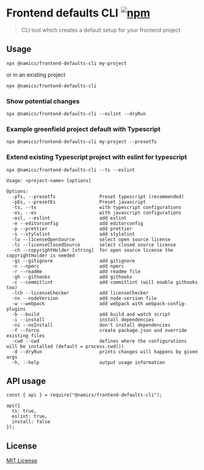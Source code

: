 # Frontend defaults CLI [![npm](https://img.shields.io/npm/v/@namics/frontend-defaults-cli.svg)](https://www.npmjs.com/package/@namics/frontend-defaults-cli)

> CLI tool which creates a default setup for your frontend project

## Usage

`npx @namics/frontend-defaults-cli my-project`

or in an existing project

`npx @namics/frontend-defaults-cli`

### Show potential changes
`npx @namics/frontend-defaults-cli --eslint --dryRun`

### Example greenfield project default with Typescript

`npx @namics/frontend-defaults-cli my-project --presetTs`

### Extend existing Typescript project with eslint for typescript

`npx @namics/frontend-defaults-cli --ts --eslint`

```
Usage: <project-name> [options]

Options:
  -pTs, --presetTs                Preset typescript (recommended)
  -pEs, --presetEs                Preset javascript
  -ts, --ts                       with typescript configurations
  -es, --es                       with javascript configurations
  -esl, --eslint                  add eslint
  -e --editorconfig               add editorconfig
  -p --prettier                   add prettier
  -s --stylelint                  add stylelint
  -lo --licenseOpenSource         select open source license
  -lc --licenseClosedSource       select closed source license
  -ch --copyrightHolder [string]  for open source license the copyrightHolder is needed
  -gi --gitignore                 add gitignore
  -n --npmrc                      add npmrc
  -r --readme                     add readme file
  -gh --githooks                  add githooks
  -c --commitlint                 add commitlint (will enable githooks too)
  -lch --licenseChecker           add licenseChecker
  -nv --nodeVersion               add node-version file
  -w --webpack                    add webpack with webpack-config-plugins
  -b --build                      add build and watch script
  -i --install                    install dependencies
  -ni --noInstall                 don't install dependencies
  -f --force                      create package.json and override existing files
  -cwd --cwd                      defines where the configurations will be installed (default = process.cwd())
  -d --dryRun                     prints changes will happens by given args
  -h, --help                      output usage information
```

## API usage

```
const { api } = require("@namics/frontend-defaults-cli");

api({
  ts: true,
  eslint: true,
  install: false
});
```

## License

[MIT License](./LICENSE)
